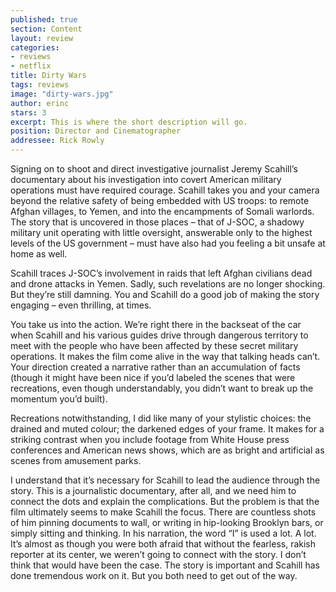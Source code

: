 ```yaml
---
published: true
section: Content
layout: review
categories:
- reviews
- netflix
title: Dirty Wars
tags: reviews
image: "dirty-wars.jpg"
author: erinc
stars: 3
excerpt: This is where the short description will go.
position: Director and Cinematographer
addressee: Rick Rowly
---
```


Signing on to shoot and direct investigative journalist Jeremy Scahill’s documentary about his investigation into covert American military operations must have required courage. Scahill takes you and your camera beyond the relative safety of being embedded with US troops: to remote Afghan villages, to Yemen, and into the encampments of Somali warlords. The story that is uncovered in those places – that of J-SOC, a shadowy military unit operating with little oversight, answerable only to the highest levels of the US government – must have also had you feeling a bit unsafe at home as well.

Scahill traces J-SOC’s involvement in raids that left Afghan civilians dead and drone attacks in Yemen. Sadly, such revelations are no longer shocking. But they’re still damning. You and Scahill do a good job of making the story engaging – even thrilling, at times.

You take us into the action. We’re right there in the backseat of the car when Scahill and his various guides drive through dangerous territory to meet with the people who have been affected by these secret military operations. It makes the film come alive in the way that talking heads can’t. Your direction created a narrative rather than an accumulation of facts (though it might have been nice if you’d labeled the scenes that were recreations, even though understandably, you didn’t want to break up the momentum you’d built).

Recreations notwithstanding, I did like many of your stylistic choices: the drained and muted colour; the darkened edges of your frame. It makes for a striking contrast when you include footage from White House press conferences and American news shows, which are as bright and artificial as scenes from amusement parks.

I understand that it’s necessary for Scahill to lead the audience through the story. This is a journalistic documentary, after all, and we need him to connect the dots and explain the complications. But the problem is that the film ultimately seems to make Scahill the focus. There are countless shots of him pinning documents to wall, or writing in hip-looking Brooklyn bars, or simply sitting and thinking. In his narration, the word “I” is used a lot. A lot. It’s almost as though you were both afraid that without the fearless, rakish reporter at its center, we weren’t going to connect with the story. I don’t think that would have been the case. The story is important and Scahill has done tremendous work on it. But you both need to get out of the way.